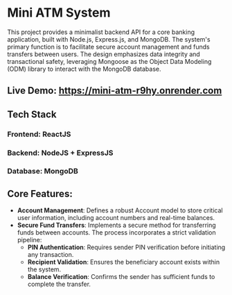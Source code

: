 # Mini ATM System
This project provides a minimalist backend API for a core banking application, built with Node.js, Express.js, and MongoDB. The system's primary function is to facilitate secure account management and funds transfers between users. The design emphasizes data integrity and transactional safety, leveraging Mongoose as the Object Data Modeling (ODM) library to interact with the MongoDB database.

## Live Demo: https://mini-atm-r9hy.onrender.com

## Tech Stack
### Frontend: ReactJS
### Backend: NodeJS + ExpressJS
### Database: MongoDB

## Core Features:
- **Account Management**: Defines a robust Account model to store critical user information, including account numbers and real-time balances.
- **Secure Fund Transfers**: Implements a secure method for transferring funds between accounts. The process incorporates a strict validation pipeline:
  + **PIN Authentication**: Requires sender PIN verification before initiating any transaction.
  + **Recipient Validation**: Ensures the beneficiary account exists within the system.
  + **Balance Verification**: Confirms the sender has sufficient funds to complete the transfer.
